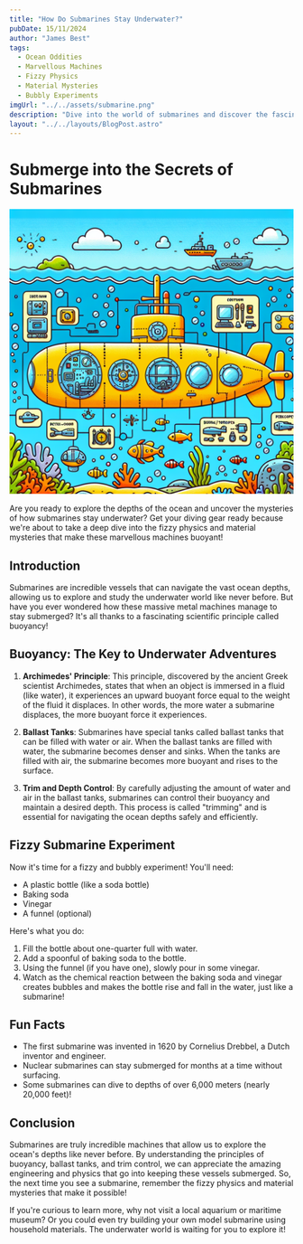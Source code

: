 ```yaml
---
title: "How Do Submarines Stay Underwater?"
pubDate: 15/11/2024
author: "James Best"
tags:
  - Ocean Oddities
  - Marvellous Machines
  - Fizzy Physics
  - Material Mysteries
  - Bubbly Experiments
imgUrl: "../../assets/submarine.png"
description: "Dive into the world of submarines and discover the fascinating science behind how these incredible machines stay submerged underwater."
layout: "../../layouts/BlogPost.astro"
---
```


# Submerge into the Secrets of Submarines

![Submarine underwater](../../assets/submarine.png)

Are you ready to explore the depths of the ocean and uncover the mysteries of how submarines stay underwater? Get your diving gear ready because we're about to take a deep dive into the fizzy physics and material mysteries that make these marvellous machines buoyant!

## Introduction

Submarines are incredible vessels that can navigate the vast ocean depths, allowing us to explore and study the underwater world like never before. But have you ever wondered how these massive metal machines manage to stay submerged? It's all thanks to a fascinating scientific principle called buoyancy!

## Buoyancy: The Key to Underwater Adventures

1. **Archimedes' Principle**: This principle, discovered by the ancient Greek scientist Archimedes, states that when an object is immersed in a fluid (like water), it experiences an upward buoyant force equal to the weight of the fluid it displaces. In other words, the more water a submarine displaces, the more buoyant force it experiences.

2. **Ballast Tanks**: Submarines have special tanks called ballast tanks that can be filled with water or air. When the ballast tanks are filled with water, the submarine becomes denser and sinks. When the tanks are filled with air, the submarine becomes more buoyant and rises to the surface.

3. **Trim and Depth Control**: By carefully adjusting the amount of water and air in the ballast tanks, submarines can control their buoyancy and maintain a desired depth. This process is called "trimming" and is essential for navigating the ocean depths safely and efficiently.

## Fizzy Submarine Experiment

Now it's time for a fizzy and bubbly experiment! You'll need:

- A plastic bottle (like a soda bottle)
- Baking soda
- Vinegar
- A funnel (optional)

Here's what you do:

1. Fill the bottle about one-quarter full with water.
2. Add a spoonful of baking soda to the bottle.
3. Using the funnel (if you have one), slowly pour in some vinegar.
4. Watch as the chemical reaction between the baking soda and vinegar creates bubbles and makes the bottle rise and fall in the water, just like a submarine!

## Fun Facts

- The first submarine was invented in 1620 by Cornelius Drebbel, a Dutch inventor and engineer.
- Nuclear submarines can stay submerged for months at a time without surfacing.
- Some submarines can dive to depths of over 6,000 meters (nearly 20,000 feet)!

## Conclusion

Submarines are truly incredible machines that allow us to explore the ocean's depths like never before. By understanding the principles of buoyancy, ballast tanks, and trim control, we can appreciate the amazing engineering and physics that go into keeping these vessels submerged. So, the next time you see a submarine, remember the fizzy physics and material mysteries that make it possible!

If you're curious to learn more, why not visit a local aquarium or maritime museum? Or you could even try building your own model submarine using household materials. The underwater world is waiting for you to explore it!
